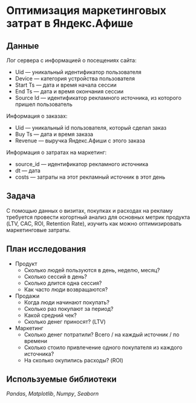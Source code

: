# Оптимизация маркетинговых затрат в Яндекс.Афише


## Данные

Лог сервера с информацией о посещениях сайта:  
- Uid — уникальный идентификатор пользователя  
- Device — категория устройства пользователя  
- Start Ts — дата и время начала сессии  
- End Ts — дата и время окончания сессии  
- Source Id — идентификатор рекламного источника, из которого пришел пользователь  

Информация о заказах:  
- Uid — уникальный id пользователя, который сделал заказ  
- Buy Ts — дата и время заказа  
- Revenue — выручка Яндекс.Афиши с этого заказа  

Информация о затратах на маркетинг:  
- source_id — идентификатор рекламного источника  
- dt — дата  
- costs — затраты на этот рекламный источник в этот день  

## Задача

 С помощью данных о визитах, покупках и расходах на рекламу требуется провести когортный анализ
для основных метрик продукта (LTV, CAC, ROI, Retention Rate), изучить как можно оптимизировать
маркетинговые затраты.

## План исследования

- Продукт
    - Сколько людей пользуются в день, неделю, месяц?
    - Сколько сессий в день?
    - Сколько длится одна сессия?
    - Как часто люди возвращаются?
- Продажи
    - Когда люди начинают покупать?
    - Сколько раз покупают за период?
    - Какой средний чек?
    - Сколько денег приносят? (LTV)
- Маркетинг
    - Сколько денег потратили? Всего / на каждый источник / по времени
    - Сколько стоило привлечение одного покупателя из каждого источника?
    - На сколько окупились расходы? (ROI)

## Используемые библиотеки

*Pandas*, *Matplotlib*, *Numpy*, *Seaborn*
